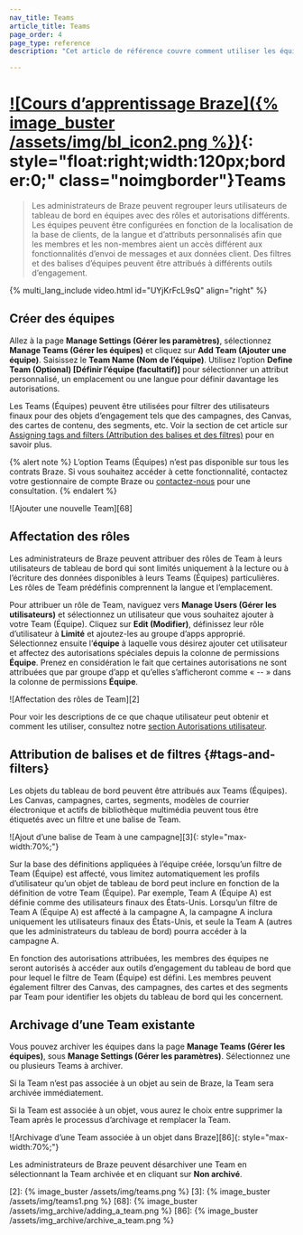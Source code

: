 ```yaml
---
nav_title: Teams
article_title: Teams
page_order: 4
page_type: reference
description: "Cet article de référence couvre comment utiliser les équipes Braze dans le tableau de bord. Ici, vous pouvez apprendre comment créer des équipes, attribuer des rôles, des balises et des filtres."

---
```


# [![Cours d’apprentissage Braze]({% image_buster /assets/img/bl_icon2.png %})](https://learning.braze.com/dive-into-braze-teams/869939){: style="float:right;width:120px;border:0;" class="noimgborder"}Teams

> Les administrateurs de Braze peuvent regrouper leurs utilisateurs de tableau de bord en équipes avec des rôles et autorisations différents. Les équipes peuvent être configurées en fonction de la localisation de la base de clients, de la langue et d’attributs personnalisés afin que les membres et les non-membres aient un accès différent aux fonctionnalités d’envoi de messages et aux données client. Des filtres et des balises d’équipes peuvent être attribués à différents outils d’engagement. 

{% multi_lang_include video.html id="UYjKrFcL9sQ" align="right" %}

## Créer des équipes

Allez à la page **Manage Settings (Gérer les paramètres)**, sélectionnez **Manage Teams (Gérer les équipes)** et cliquez sur <i class="fas fa-plus"></i> **Add Team (Ajouter une équipe)**. Saisissez le **Team Name (Nom de l’équipe)**. Utilisez l’option **Define Team (Optional) [Définir l’équipe (facultatif)]** pour sélectionner un attribut personnalisé, un emplacement ou une langue pour définir davantage les autorisations. 

Les Teams (Équipes) peuvent être utilisées pour filtrer des utilisateurs finaux pour des objets d’engagement tels que des campagnes, des Canvas, des cartes de contenu, des segments, etc. Voir la section de cet article sur [Assigning tags and filters (Attribution des balises et des filtres)](#tags-and-filters) pour en savoir plus. 

{% alert note %}
L’option Teams (Équipes) n’est pas disponible sur tous les contrats Braze. Si vous souhaitez accéder à cette fonctionnalité, contactez votre gestionnaire de compte Braze ou [contactez-nous](mailto:success@braze.com) pour une consultation.
{% endalert %}

![Ajouter une nouvelle Team][68]

## Affectation des rôles

Les administrateurs de Braze peuvent attribuer des rôles de Team à leurs utilisateurs de tableau de bord qui sont limités uniquement à la lecture ou à l’écriture des données disponibles à leurs Teams (Équipes) particulières. Les rôles de Team prédéfinis comprennent la langue et l’emplacement. 

Pour attribuer un rôle de Team, naviguez vers **Manage Users (Gérer les utilisateurs)** et sélectionnez un utilisateur que vous souhaitez ajouter à votre Team (Équipe). Cliquez sur <i class="fa fa-edit"></i> **Edit (Modifier)**, définissez leur rôle d’utilisateur à **Limité** et ajoutez-les au groupe d’apps approprié. Sélectionnez ensuite l’**équipe** à laquelle vous désirez ajouter cet utilisateur et affectez des autorisations spéciales depuis la colonne de permissions **Équipe**. Prenez en considération le fait que certaines autorisations ne sont attribuées que par groupe d’app et qu’elles s’afficheront comme « -- » dans la colonne de permissions **Équipe**.

![Affectation des rôles de Team][2]

Pour voir les descriptions de ce que chaque utilisateur peut obtenir et comment les utiliser, consultez notre [section Autorisations utilisateur]({{site.baseurl}}/user_guide/administrative/manage_your_braze_users/user_permissions/#editing-user-permissions).

## Attribution de balises et de filtres {#tags-and-filters}

Les objets du tableau de bord peuvent être attribués aux Teams (Équipes). Les Canvas, campagnes, cartes, segments, modèles de courrier électronique et actifs de bibliothèque multimédia peuvent tous être étiquetés avec un filtre et une balise de Team. 
 
![Ajout d’une balise de Team à une campagne][3]{: style="max-width:70%;"}

Sur la base des définitions appliquées à l’équipe créée, lorsqu’un filtre de Team (Équipe) est affecté, vous limitez automatiquement les profils d’utilisateur qu’un objet de tableau de bord peut inclure en fonction de la définition de votre Team (Équipe). Par exemple, Team A (Équipe A) est définie comme des utilisateurs finaux des États-Unis. Lorsqu’un filtre de Team A (Équipe A) est affecté à la campagne A, la campagne A inclura uniquement les utilisateurs finaux des États-Unis, et seule la Team A (autres que les administrateurs du tableau de bord) pourra accéder à la campagne A. 

En fonction des autorisations attribuées, les membres des équipes ne seront autorisés à accéder aux outils d’engagement du tableau de bord que pour lequel le filtre de Team (Équipe) est défini. Les membres peuvent également filtrer des Canvas, des campagnes, des cartes et des segments par Team pour identifier les objets du tableau de bord qui les concernent.

## Archivage d’une Team existante

Vous pouvez archiver les équipes dans la page **Manage Teams (Gérer les équipes)**, sous **Manage Settings (Gérer les paramètres)**. Sélectionnez une ou plusieurs Teams à archiver.

Si la Team n’est pas associée à un objet au sein de Braze, la Team sera archivée immédiatement.

Si la Team est associée à un objet, vous aurez le choix entre supprimer la Team après le processus d’archivage et remplacer la Team.

![Archivage d’une Team associée à un objet dans Braze][86]{: style="max-width:70%;"}

Les administrateurs de Braze peuvent désarchiver une Team en sélectionnant la Team archivée et en cliquant sur **Non archivé**.

[2]: {% image_buster /assets/img/teams.png %}
[3]: {% image_buster /assets/img/teams1.png %}
[68]: {% image_buster /assets/img_archive/adding_a_team.png %}
[86]: {% image_buster /assets/img_archive/archive_a_team.png %}
